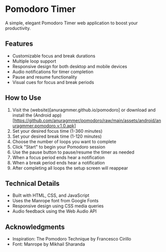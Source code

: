 # Pomodoro Timer

A simple, elegant Pomodoro Timer web application to boost your productivity.

## Features

- Customizable focus and break durations
- Multiple loop support
- Responsive design for both desktop and mobile devices
- Audio notifications for timer completion
- Pause and resume functionality
- Visual cues for focus and break periods

## How to Use

1. Visit the (website)[anuragmmer.github.io/pomodoro] or download and install the (Android app)[https://github.com/anuragmmer/pomodoro/raw/main/assets/android/anuragmmer.pomodoro.v.1.0.apk]
2. Set your desired focus time (1-360 minutes)
3. Set your desired break time (1-120 minutes)
4. Choose the number of loops you want to complete
5. Click "Start" to begin your Pomodoro session
6. Use the pause button to pause/resume the timer as needed
7. When a focus period ends hear a notification
8. When a break period ends hear a notification
9. After completing all loops the setup screen will reappear

## Technical Details

- Built with HTML, CSS, and JavaScript
- Uses the Manrope font from Google Fonts
- Responsive design using CSS media queries
- Audio feedback using the Web Audio API

## Acknowledgments

- Inspiration: The Pomodoro Technique by Francesco Cirillo
- Font: Manrope by Mikhail Sharanda

